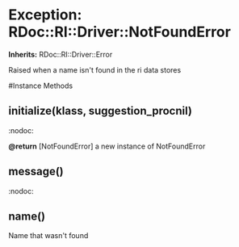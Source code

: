 # Exception: RDoc::RI::Driver::NotFoundError
**Inherits:** RDoc::RI::Driver::Error
    

Raised when a name isn't found in the ri data stores



#Instance Methods
## initialize(klass, suggestion_procnil) [](#method-i-initialize)
:nodoc:

**@return** [NotFoundError] a new instance of NotFoundError

## message() [](#method-i-message)
:nodoc:

## name() [](#method-i-name)
Name that wasn't found

